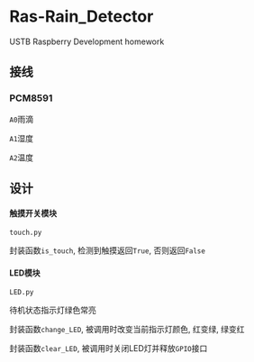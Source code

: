 # Ras-Rain_Detector

USTB Raspberry Development homework

##  接线

### PCM8591

`A0`雨滴

`A1`湿度

`A2`温度

## 设计

#### 触摸开关模块

`touch.py`

封装函数`is_touch`, 检测到触摸返回`True`, 否则返回`False`

#### LED模块

`LED.py`

待机状态指示灯绿色常亮

封装函数`change_LED`, 被调用时改变当前指示灯颜色, 红变绿, 绿变红

封装函数`clear_LED`, 被调用时关闭LED灯并释放`GPIO`接口



